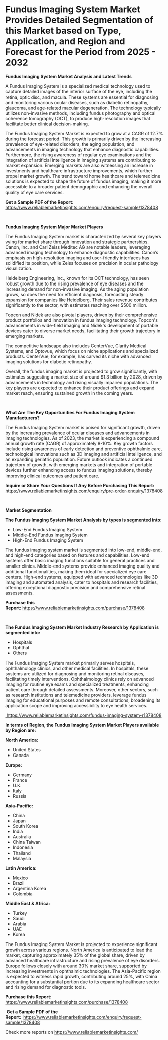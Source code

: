 <p><h1>Fundus Imaging System Market Provides Detailed Segmentation of this Market based on Type, Application, and Region and Forecast for the Period from 2025 - 2032</h1></p><p><strong>Fundus Imaging System Market Analysis and Latest Trends</strong></p>
<p><p>A Fundus Imaging System is a specialized medical technology used to capture detailed images of the interior surface of the eye, including the retina, optic disc, and macula. These systems are essential for diagnosing and monitoring various ocular diseases, such as diabetic retinopathy, glaucoma, and age-related macular degeneration. The technology typically utilizes non-invasive methods, including fundus photography and optical coherence tomography (OCT), to produce high-resolution images that facilitate better clinical decision-making.</p><p>The Fundus Imaging System Market is expected to grow at a CAGR of 12.7% during the forecast period. This growth is primarily driven by the increasing prevalence of eye-related disorders, the aging population, and advancements in imaging technology that enhance diagnostic capabilities. Furthermore, the rising awareness of regular eye examinations and the integration of artificial intelligence in imaging systems are contributing to market expansion. Emerging markets are also witnessing an increase in investments and healthcare infrastructure improvements, which further propel market growth. The trend toward home healthcare and telemedicine solutions is expected to shape the future of fundus imaging, making it more accessible to a broader patient demographic and enhancing the overall quality of eye care services.</p></p>
<p><strong>Get a Sample PDF of the Report:&nbsp;</strong> <a href="https://www.reliablemarketinsights.com/enquiry/request-sample/1378408?utm_campaign=2214&utm_medium=2&utm_source=Github&utm_content=ia&utm_term=04032025&utm_id=fundus-imaging-system">https://www.reliablemarketinsights.com/enquiry/request-sample/1378408</a></p>
<p>&nbsp;</p>
<p><strong>Fundus Imaging System Major Market Players</strong></p>
<p><p>The Fundus Imaging System market is characterized by several key players vying for market share through innovation and strategic partnerships. Canon, Inc. and Carl Zeiss Meditec AG are notable leaders, leveraging advanced imaging technology to enhance diagnostic capabilities. Canon’s emphasis on high-resolution imaging and user-friendly interfaces has solidified its position, while Zeiss focuses on precision in ocular pathology visualization.</p><p>Heidelberg Engineering, Inc., known for its OCT technology, has seen robust growth due to the rising prevalence of eye diseases and the increasing demand for non-invasive imaging. As the aging population grows, so does the need for efficient diagnosis, forecasting steady expansion for companies like Heidelberg. Their sales revenue contributes significantly to the sector, with estimates reaching over $500 million.</p><p>Topcon and Nidek are also pivotal players, driven by their comprehensive product portfolios and innovation in fundus imaging technology. Topcon's advancements in wide-field imaging and Nidek's development of portable devices cater to diverse market needs, facilitating their growth trajectory in emerging markets.</p><p>The competitive landscape also includes CenterVue, Clarity Medical Systems, and Optovue, which focus on niche applications and specialized products. CenterVue, for example, has carved its niche with advanced imaging solutions for diabetic retinopathy.</p><p>Overall, the fundus imaging market is projected to grow significantly, with estimates suggesting a market size of around $1.3 billion by 2028, driven by advancements in technology and rising visually impaired populations. The key players are expected to enhance their product offerings and expand market reach, ensuring sustained growth in the coming years.</p></p>
<p>&nbsp;</p>
<p><strong>What Are The Key Opportunities For Fundus Imaging System Manufacturers?</strong></p>
<p><p>The Fundus Imaging System market is poised for significant growth, driven by the increasing prevalence of ocular diseases and advancements in imaging technologies. As of 2023, the market is experiencing a compound annual growth rate (CAGR) of approximately 8-10%. Key growth factors include rising awareness of early detection and preventive ophthalmic care, technological innovations such as 3D imaging and artificial intelligence, and an expanding geriatric population. Future outlook indicates a continued trajectory of growth, with emerging markets and integration of portable devices further enhancing access to fundus imaging solutions, thereby improving clinical outcomes and patient care.</p></p>
<p><strong>Inquire or Share Your Questions If Any Before Purchasing This Report:</strong> <a href="https://www.reliablemarketinsights.com/enquiry/pre-order-enquiry/1378408?utm_campaign=2214&utm_medium=2&utm_source=Github&utm_content=ia&utm_term=04032025&utm_id=fundus-imaging-system">https://www.reliablemarketinsights.com/enquiry/pre-order-enquiry/1378408</a></p>
<p>&nbsp;</p>
<p><strong>Market Segmentation</strong></p>
<p><strong>The Fundus Imaging System Market Analysis by types is segmented into:</strong></p>
<p><ul><li>Low-End Fundus Imaging System</li><li>Middle-End Fundus Imaging System</li><li>High-End Fundus Imaging System</li></ul></p>
<p><p>The fundus imaging system market is segmented into low-end, middle-end, and high-end categories based on features and capabilities. Low-end systems offer basic imaging functions suitable for general practices and smaller clinics. Middle-end systems provide enhanced imaging quality and additional functionalities, making them ideal for specialized eye care centers. High-end systems, equipped with advanced technologies like 3D imaging and automated analysis, cater to hospitals and research facilities, offering exceptional diagnostic precision and comprehensive retinal assessments.</p></p>
<p><strong>Purchase this Report:&nbsp;</strong><a href="https://www.reliablemarketinsights.com/purchase/1378408?utm_campaign=2214&utm_medium=2&utm_source=Github&utm_content=ia&utm_term=04032025&utm_id=fundus-imaging-system">https://www.reliablemarketinsights.com/purchase/1378408</a></p>
<p>&nbsp;</p>
<p><strong>The Fundus Imaging System Market Industry Research by Application is segmented into:</strong></p>
<p><ul><li>Hospitals</li><li>Ophthal</li><li>Others</li></ul></p>
<p><p>The Fundus Imaging System market primarily serves hospitals, ophthalmology clinics, and other medical facilities. In hospitals, these systems are utilized for diagnosing and monitoring retinal diseases, facilitating timely interventions. Ophthalmology clinics rely on advanced imaging for routine eye exams and specialized treatments, enhancing patient care through detailed assessments. Moreover, other sectors, such as research institutions and telemedicine providers, leverage fundus imaging for educational purposes and remote consultations, broadening its application scope and improving accessibility to eye health services.</p></p>
<p><a href="https://www.reliablemarketinsights.com/fundus-imaging-system-r1378408?utm_campaign=2214&utm_medium=2&utm_source=Github&utm_content=ia&utm_term=04032025&utm_id=fundus-imaging-system">&nbsp;https://www.reliablemarketinsights.com/fundus-imaging-system-r1378408</a></p>
<p><strong>In terms of Region, the Fundus Imaging System Market Players available by Region are:</strong></p>
<p>
    <p> <strong> North America: </strong>
        <ul>
            <li>United States</li>
            <li>Canada</li>
        </ul>
        </p> 
    <p> <strong> Europe: </strong>
        <ul>
            <li>Germany</li>
            <li>France</li>
            <li>U.K.</li>
            <li>Italy</li>
            <li>Russia</li>
        </ul>
        </p> 
    <p> <strong> Asia-Pacific: </strong>
        <ul>
            <li>China</li>
            <li>Japan</li>
            <li>South Korea</li>
            <li>India</li>
            <li>Australia</li>
            <li>China Taiwan</li>
            <li>Indonesia</li>
            <li>Thailand</li>
            <li>Malaysia</li>
        </ul>
        </p> 
    <p> <strong> Latin America: </strong>
        <ul>
            <li>Mexico</li>
            <li>Brazil</li>
            <li>Argentina Korea</li>
            <li>Colombia</li>
        </ul>
        </p> 
    <p> <strong> Middle East & Africa: </strong>
        <ul>
            <li>Turkey</li>
            <li>Saudi</li>
            <li>Arabia</li>
            <li>UAE</li>
            <li>Korea</li>
        </ul>
    </p>
    </p>
<p><p>The Fundus Imaging System Market is projected to experience significant growth across various regions. North America is anticipated to lead the market, capturing approximately 35% of the global share, driven by advanced healthcare infrastructure and rising prevalence of eye disorders. Europe follows closely with around 30% market share, supported by increasing investments in ophthalmic technologies. The Asia-Pacific region is expected to witness rapid growth, contributing around 25%, with China accounting for a substantial portion due to its expanding healthcare sector and rising demand for diagnostic tools.</p></p>
<p><strong>Purchase this Report: </strong><a href="https://www.reliablemarketinsights.com/purchase/1378408?utm_campaign=2214&utm_medium=2&utm_source=Github&utm_content=ia&utm_term=04032025&utm_id=fundus-imaging-system">https://www.reliablemarketinsights.com/purchase/1378408</a></p>
<p>&nbsp;<strong>Get a Sample PDF of the Report:&nbsp;&nbsp;</strong><a href="https://www.reliablemarketinsights.com/enquiry/request-sample/1378408?utm_campaign=2214&utm_medium=2&utm_source=Github&utm_content=ia&utm_term=04032025&utm_id=fundus-imaging-system">https://www.reliablemarketinsights.com/enquiry/request-sample/1378408</a></p>
<p><strong></strong></p>
<p>Check more reports on <a href="https://www.reliablemarketinsights.com/?utm_campaign=2214&utm_medium=2&utm_source=Github&utm_content=ia&utm_term=04032025&utm_id=fundus-imaging-system">https://www.reliablemarketinsights.com/</a></p>